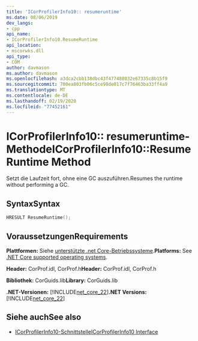 ```yaml
---
title: 'ICorProfilerInfo10:: resumeruntime'
ms.date: 08/06/2019
dev_langs:
- cpp
api_name:
- ICorProfilerInfo10.ResumeRuntime
api_location:
- mscorwks.dll
api_type:
- COM
author: davmason
ms.author: davmason
ms.openlocfilehash: a3dca2cbb138dbc43f477488032e67335c8b15f9
ms.sourcegitcommit: 700ea803fb06c5ce98de017c7f76463ba33ff4a9
ms.translationtype: MT
ms.contentlocale: de-DE
ms.lasthandoff: 02/19/2020
ms.locfileid: "77452161"
---
```

# <a name="icorprofilerinfo10resumeruntime-method"></a><span data-ttu-id="4e980-102">ICorProfilerInfo10:: resumeruntime-Methode</span><span class="sxs-lookup"><span data-stu-id="4e980-102">ICorProfilerInfo10::ResumeRuntime Method</span></span>

<span data-ttu-id="4e980-103">Setzt die Laufzeit fort, ohne eine GC auszuführen.</span><span class="sxs-lookup"><span data-stu-id="4e980-103">Resumes the runtime without performing a GC.</span></span>

## <a name="syntax"></a><span data-ttu-id="4e980-104">Syntax</span><span class="sxs-lookup"><span data-stu-id="4e980-104">Syntax</span></span>

```cpp
HRESULT ResumeRuntime();
```

## <a name="requirements"></a><span data-ttu-id="4e980-105">Voraussetzungen</span><span class="sxs-lookup"><span data-stu-id="4e980-105">Requirements</span></span>

<span data-ttu-id="4e980-106">**Plattformen:** Siehe [unterstützte .net Core-Betriebssysteme](../../../core/install/dependencies.md?pivots=os-windows).</span><span class="sxs-lookup"><span data-stu-id="4e980-106">**Platforms:** See [.NET Core supported operating systems](../../../core/install/dependencies.md?pivots=os-windows).</span></span>

<span data-ttu-id="4e980-107">**Header:** CorProf.idl, CorProf.h</span><span class="sxs-lookup"><span data-stu-id="4e980-107">**Header:** CorProf.idl, CorProf.h</span></span>

<span data-ttu-id="4e980-108">**Bibliothek:** CorGuids.lib</span><span class="sxs-lookup"><span data-stu-id="4e980-108">**Library:** CorGuids.lib</span></span>

<span data-ttu-id="4e980-109">**.NET-Versionen:** [!INCLUDE[net_core_22](../../../../includes/net-core-30-md.md)]</span><span class="sxs-lookup"><span data-stu-id="4e980-109">**.NET Versions:** [!INCLUDE[net_core_22](../../../../includes/net-core-30-md.md)]</span></span>

## <a name="see-also"></a><span data-ttu-id="4e980-110">Siehe auch</span><span class="sxs-lookup"><span data-stu-id="4e980-110">See also</span></span>

- [<span data-ttu-id="4e980-111">ICorProfilerInfo10-Schnittstelle</span><span class="sxs-lookup"><span data-stu-id="4e980-111">ICorProfilerInfo10 Interface</span></span>](icorprofilerinfo10-interface.md)
